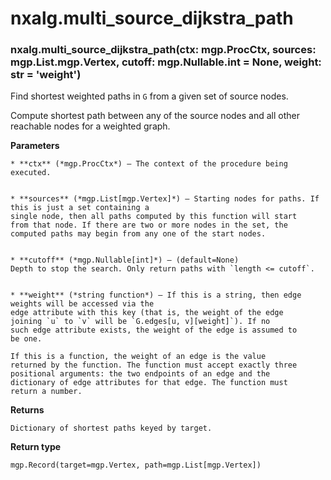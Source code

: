 # nxalg.multi_source_dijkstra_path


### nxalg.multi_source_dijkstra_path(ctx: mgp.ProcCtx, sources: mgp.List.mgp.Vertex, cutoff: mgp.Nullable.int = None, weight: str = 'weight')
Find shortest weighted paths in `G` from a given set of source
nodes.

Compute shortest path between any of the source nodes and all other
reachable nodes for a weighted graph.


**Parameters**

    
    * **ctx** (*mgp.ProcCtx*) – The context of the procedure being executed.


    * **sources** (*mgp.List[mgp.Vertex]*) – Starting nodes for paths. If this is just a set containing a
    single node, then all paths computed by this function will start
    from that node. If there are two or more nodes in the set, the
    computed paths may begin from any one of the start nodes.


    * **cutoff** (*mgp.Nullable[int]*) – (default=None)
    Depth to stop the search. Only return paths with `length <= cutoff`.


    * **weight** (*string function*) – If this is a string, then edge weights will be accessed via the
    edge attribute with this key (that is, the weight of the edge
    joining `u` to `v` will be `G.edges[u, v][weight]`). If no
    such edge attribute exists, the weight of the edge is assumed to
    be one.

    If this is a function, the weight of an edge is the value
    returned by the function. The function must accept exactly three
    positional arguments: the two endpoints of an edge and the
    dictionary of edge attributes for that edge. The function must
    return a number.




**Returns**

    Dictionary of shortest paths keyed by target.



**Return type**

    mgp.Record(target=mgp.Vertex, path=mgp.List[mgp.Vertex])
